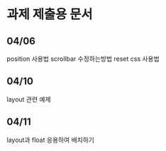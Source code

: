 # 과제 제출용 문서

## 04/06 
position 사용법
scrollbar 수정하는방법 
reset css 사용법

## 04/10

layout 관련 예제

## 04/11

layout과 float 응용하여 배치하기